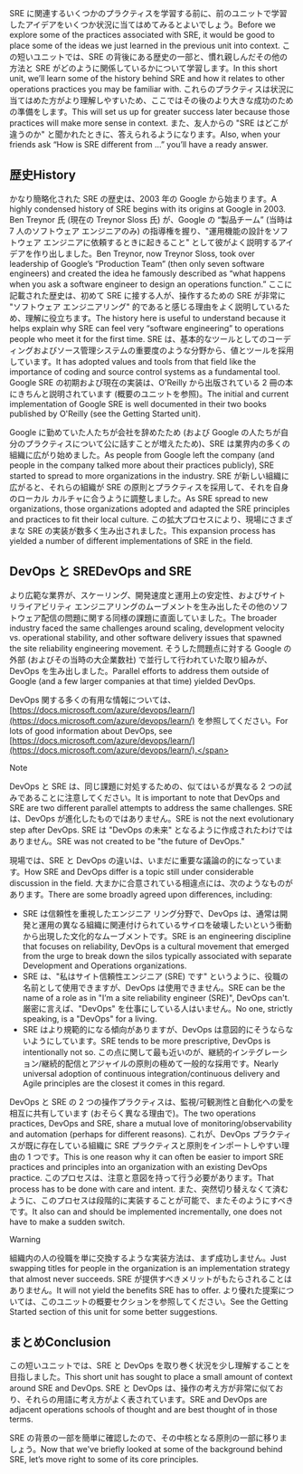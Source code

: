 <span data-ttu-id="36adf-101">SRE に関連するいくつかのプラクティスを学習する前に、前のユニットで学習したアイデアをいくつか状況に当てはめてみるとよいでしょう。</span><span class="sxs-lookup"><span data-stu-id="36adf-101">Before we explore some of the practices associated with SRE, it would be good to place some of the ideas we just learned in the previous unit into context.</span></span> <span data-ttu-id="36adf-102">この短いユニットでは、SRE の背後にある歴史の一部と、慣れ親しんだその他の方法と SRE がどのように関係しているかについて学習します。</span><span class="sxs-lookup"><span data-stu-id="36adf-102">In this short unit, we’ll learn some of the history behind SRE and how it relates to other operations practices you may be familiar with.</span></span> <span data-ttu-id="36adf-103">これらのプラクティスは状況に当てはめた方がより理解しやすいため、ここではその後のより大きな成功のための準備をします。</span><span class="sxs-lookup"><span data-stu-id="36adf-103">This will set us up for greater success later because those practices will make more sense in context.</span></span> <span data-ttu-id="36adf-104">また、友人からの "SRE はどこが違うのか" と聞かれたときに、答えられるようになります。</span><span class="sxs-lookup"><span data-stu-id="36adf-104">Also, when your friends ask “How is SRE different from ...” you’ll have a ready answer.</span></span>

## <a name="history"></a><span data-ttu-id="36adf-105">歴史</span><span class="sxs-lookup"><span data-stu-id="36adf-105">History</span></span>

<span data-ttu-id="36adf-106">かなり簡略化された SRE の歴史は、2003 年の Google から始まります。</span><span class="sxs-lookup"><span data-stu-id="36adf-106">A highly condensed history of SRE begins with its origins at Google in 2003.</span></span> <span data-ttu-id="36adf-107">Ben Treynor 氏 (現在の Treynor Sloss 氏) が、Google の “製品チーム” (当時は 7 人のソフトウェア エンジニアのみ) の指導権を握り、"運用機能の設計をソフトウェア エンジニアに依頼するときに起きること" として彼がよく説明するアイデアを作り出しました。</span><span class="sxs-lookup"><span data-stu-id="36adf-107">Ben Treynor, now Treynor Sloss, took over leadership of Google’s “Production Team” (then only seven software engineers) and created the idea he famously described as “what happens when you ask a software engineer to design an operations function.”</span></span> <span data-ttu-id="36adf-108">ここに記載された歴史は、初めて SRE に接する人が、操作するための SRE が非常に "ソフトウェア エンジニアリング" 的であると感じる理由をよく説明しているため、理解に役立ちます。</span><span class="sxs-lookup"><span data-stu-id="36adf-108">The history here is useful to understand because it helps explain why SRE can feel very “software engineering” to operations people who meet it for the first time.</span></span> <span data-ttu-id="36adf-109">SRE は、基本的なツールとしてのコーディングおよびソース管理システムの重要度のような分野から、値とツールを採用しています。</span><span class="sxs-lookup"><span data-stu-id="36adf-109">It has adopted values and tools from that field like the importance of coding and source control systems as a fundamental tool.</span></span> <span data-ttu-id="36adf-110">Google SRE の初期および現在の実装は、O'Reilly から出版されている 2 冊の本にきちんと説明されています (概要のユニットを参照)。</span><span class="sxs-lookup"><span data-stu-id="36adf-110">The initial and current implementation of Google SRE is well documented in their two books published by O'Reilly (see the Getting Started unit).</span></span>

<span data-ttu-id="36adf-111">Google に勤めていた人たちが会社を辞めたため (および Google の人たちが自分のプラクティスについて公に話すことが増えたため)、SRE は業界内の多くの組織に広がり始めました。</span><span class="sxs-lookup"><span data-stu-id="36adf-111">As people from Google left the company (and people in the company talked more about their practices publicly), SRE started to spread to more organizations in the industry.</span></span> <span data-ttu-id="36adf-112">SRE が新しい組織に広がると、それらの組織が SRE の原則とプラクティスを採用して、それを自身のローカル カルチャに合うように調整しました。</span><span class="sxs-lookup"><span data-stu-id="36adf-112">As SRE spread to new organizations, those organizations adopted and adapted the SRE principles and practices to fit their local culture.</span></span> <span data-ttu-id="36adf-113">この拡大プロセスにより、現場にさまざまな SRE の実装が数多く生み出されました。</span><span class="sxs-lookup"><span data-stu-id="36adf-113">This expansion process has yielded a number of different implementations of SRE in the field.</span></span> 

## <a name="devops-and-sre"></a><span data-ttu-id="36adf-114">DevOps と SRE</span><span class="sxs-lookup"><span data-stu-id="36adf-114">DevOps and SRE</span></span>

<span data-ttu-id="36adf-115">より広範な業界が、スケーリング、開発速度と運用上の安定性、およびサイト リライアビリティ エンジニアリングのムーブメントを生み出したその他のソフトウェア配信の問題に関する同様の課題に直面していました。</span><span class="sxs-lookup"><span data-stu-id="36adf-115">The broader industry faced the same challenges around scaling, development velocity vs. operational stability, and other software delivery issues that spawned the site reliability engineering movement.</span></span> <span data-ttu-id="36adf-116">そうした問題点に対する Google の外部 (およびその当時の大企業数社) で並行して行われていた取り組みが、DevOps を生み出しました。</span><span class="sxs-lookup"><span data-stu-id="36adf-116">Parallel efforts to address them outside of Google (and a few larger companies at that time) yielded DevOps.</span></span> 

<span data-ttu-id="36adf-117">DevOps 関する多くの有用な情報については、[https://docs.microsoft.com/azure/devops/learn/](https://docs.microsoft.com/azure/devops/learn/) を参照してください。</span><span class="sxs-lookup"><span data-stu-id="36adf-117">For lots of good information about DevOps, see [https://docs.microsoft.com/azure/devops/learn/](https://docs.microsoft.com/azure/devops/learn/).</span></span>

> [!NOTE]
> <span data-ttu-id="36adf-118">DevOps と SRE は、同じ課題に対処するための、似てはいるが異なる 2 つの試みであることに注意してください。</span><span class="sxs-lookup"><span data-stu-id="36adf-118">It is important to note that DevOps and SRE are two different parallel attempts to address the same challenges.</span></span> <span data-ttu-id="36adf-119">SRE は、DevOps が進化したものではありません。</span><span class="sxs-lookup"><span data-stu-id="36adf-119">SRE is not the next evolutionary step after DevOps.</span></span> <span data-ttu-id="36adf-120">SRE は "DevOps の未来" となるように作成されたわけではありません。</span><span class="sxs-lookup"><span data-stu-id="36adf-120">SRE was not created to be "the future of DevOps."</span></span>

<span data-ttu-id="36adf-121">現場では、SRE と DevOps の違いは、いまだに重要な議論の的になっています。</span><span class="sxs-lookup"><span data-stu-id="36adf-121">How SRE and DevOps differ is a topic still under considerable discussion in the field.</span></span> <span data-ttu-id="36adf-122">大まかに合意されている相違点には、次のようなものがあります。</span><span class="sxs-lookup"><span data-stu-id="36adf-122">There are some broadly agreed upon differences, including:</span></span>

- <span data-ttu-id="36adf-123">SRE は信頼性を重視したエンジニア リング分野で、DevOps は、通常は開発と運用の異なる組織に関連付けられているサイロを破壊したいという衝動から出現した文化的なムーブメントです。</span><span class="sxs-lookup"><span data-stu-id="36adf-123">SRE is an engineering discipline that focuses on reliability, DevOps is a cultural movement that emerged from the urge to break down the silos typically associated with separate Development and Operations organizations.</span></span>
- <span data-ttu-id="36adf-124">SRE は、"私はサイト信頼性エンジニア (SRE) です" というように、役職の名前として使用できますが、DevOps は使用できません。</span><span class="sxs-lookup"><span data-stu-id="36adf-124">SRE can be the name of a role as in "I’m a site reliability engineer (SRE)", DevOps can't.</span></span> <span data-ttu-id="36adf-125">厳密に言えば、"DevOps" を仕事にしている人はいません。</span><span class="sxs-lookup"><span data-stu-id="36adf-125">No one, strictly speaking, is a "DevOps" for a living.</span></span>
- <span data-ttu-id="36adf-126">SRE はより規範的になる傾向がありますが、DevOps は意図的にそうならないようにしています。</span><span class="sxs-lookup"><span data-stu-id="36adf-126">SRE tends to be more prescriptive, DevOps is intentionally not so.</span></span> <span data-ttu-id="36adf-127">この点に関して最も近いのが、継続的インテグレーション/継続的配信とアジャイルの原則の極めて一般的な採用です。</span><span class="sxs-lookup"><span data-stu-id="36adf-127">Nearly universal adoption of continuous integration/continuous delivery and Agile principles are the closest it comes in this regard.</span></span>

<span data-ttu-id="36adf-128">DevOps と SRE の 2 つの操作プラクティスは、監視/可観測性と自動化への愛を相互に共有しています (おそらく異なる理由で)。</span><span class="sxs-lookup"><span data-stu-id="36adf-128">The two operations practices, DevOps and SRE, share a mutual love of monitoring/observability and automation (perhaps for different reasons).</span></span> <span data-ttu-id="36adf-129">これが、DevOps プラクティスが既に存在している組織に SRE プラクティスと原則をインポートしやすい理由の 1 つです。</span><span class="sxs-lookup"><span data-stu-id="36adf-129">This is one reason why it can often be easier to import SRE practices and principles into an organization with an existing DevOps practice.</span></span> <span data-ttu-id="36adf-130">このプロセスは、注意と意図を持って行う必要があります。</span><span class="sxs-lookup"><span data-stu-id="36adf-130">That process has to be done with care and intent.</span></span> <span data-ttu-id="36adf-131">また、突然切り替えなくて済むように、このプロセスは段階的に実装することが可能で、またそのようにすべきです。</span><span class="sxs-lookup"><span data-stu-id="36adf-131">It also can and should be implemented incrementally, one does not have to make a sudden switch.</span></span>

> [!WARNING]
> <span data-ttu-id="36adf-132">組織内の人の役職を単に交換するような実装方法は、まず成功しません。</span><span class="sxs-lookup"><span data-stu-id="36adf-132">Just swapping titles for people in the organization is an implementation strategy that almost never succeeds.</span></span> <span data-ttu-id="36adf-133">SRE が提供すべきメリットがもたらされることはありません。</span><span class="sxs-lookup"><span data-stu-id="36adf-133">It will not yield the benefits SRE has to offer.</span></span> <span data-ttu-id="36adf-134">より優れた提案については、このユニットの概要セクションを参照してください。</span><span class="sxs-lookup"><span data-stu-id="36adf-134">See the Getting Started section of this unit for some better suggestions.</span></span>

## <a name="conclusion"></a><span data-ttu-id="36adf-135">まとめ</span><span class="sxs-lookup"><span data-stu-id="36adf-135">Conclusion</span></span>

<span data-ttu-id="36adf-136">この短いユニットでは、SRE と DevOps を取り巻く状況を少し理解することを目指しました。</span><span class="sxs-lookup"><span data-stu-id="36adf-136">This short unit has sought to place a small amount of context around SRE and DevOps.</span></span> <span data-ttu-id="36adf-137">SRE と DevOps は、操作の考え方が非常に似ており、それらの用語に考え方がよく表されています。</span><span class="sxs-lookup"><span data-stu-id="36adf-137">SRE and DevOps are adjacent operations schools of thought and are best thought of in those terms.</span></span> 

<span data-ttu-id="36adf-138">SRE の背景の一部を簡単に確認したので、その中核となる原則の一部に移りましょう。</span><span class="sxs-lookup"><span data-stu-id="36adf-138">Now that we've briefly looked at some of the background behind SRE, let’s move right to some of its core principles.</span></span>
